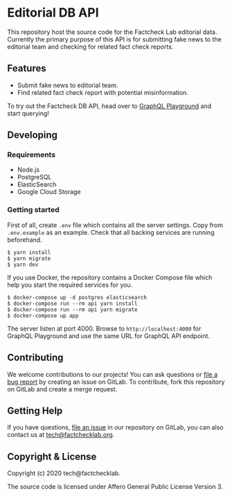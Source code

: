 <!--
SPDX-FileCopyrightText: 2020 tech@factchecklab <tech@factchecklab.org>

SPDX-License-Identifier: AGPL-3.0-or-later
-->

# Editorial DB API

This repository host the source code for the Factcheck Lab editorial data.
Currently the primary purpose of this API is for submitting fake news to the
editorial team and checking for related fact check reports.

## Features

* Submit fake news to editorial team.
* Find related fact check report with potential misinformation.

To try out the Factcheck DB API, head over to
[GraphQL Playground](https://api.factchecklab.org/graphql/editorial) and start
querying!

## Developing

### Requirements

* Node.js
* PostgreSQL
* ElasticSearch
* Google Cloud Storage

### Getting started

First of all, create `.env` file which contains all the server settings. Copy
from `.env.example` as an example. Check that all backing services are running
beforehand.

```
$ yarn install
$ yarn migrate
$ yarn dev
```

If you use Docker, the repository contains a Docker Compose file which
help you start the required services for you.

```
$ docker-compose up -d postgres elasticsearch
$ docker-compose run --rm api yarn install
$ docker-compose run --rm api yarn migrate
$ docker-compose up app
```

The server listen at port 4000. Browse to `http://localhost:4000` for GraphQL
Playground and use the same URL for GraphQL API endpoint.

## Contributing

We welcome contributions to our projects! You can ask questions or [file a bug
report](https://gitlab.com/factchecklab/editorial-api/-/issues/new) by creating an
issue on GitLab. To contribute, fork this repository on
GitLab and create a merge request.

## Getting Help

If you have questions, [file an issue](https://gitlab.com/factchecklab/editorial-api/-/issues/new)
in our repository on GitLab, you can
also contact us at [tech@factchecklab.org](mailto:tech@factchecklab.org).

## Copyright & License

Copyright (c) 2020 tech@factchecklab.

The source code is licensed under Affero General Public License Version 3.

